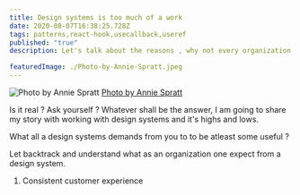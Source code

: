 ```yaml
---
title: Design systems is too much of a work
date: 2020-08-07T16:38:25.728Z
tags: patterns,react-hook,usecallback,useref
published: "true"
description: Let's talk about the reasons , why not every organization goes for design systems ?

featuredImage: ./Photo-by-Annie-Spratt.jpeg
---
```


![Photo by Annie Spratt](https://images.unsplash.com/photo-1522071820081-009f0129c71c?ixlib=rb-1.2.1&ixid=eyJhcHBfaWQiOjEyMDd9&auto=format&fit=crop&w=2250&q=80)
[Photo by Annie Spratt](https://unsplash.com/photos/QckxruozjRg)

Is it real ? Ask yourself ? Whatever shall be the answer, I am going to share my story with working with design systems and it's highs and lows.

What all a design systems demands from you to to be atleast some useful ?

Let backtrack and understand what as an organization one expect from a design system.

1. Consistent customer experience
